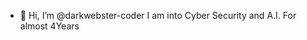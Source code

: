 - 👋 Hi, I’m @darkwebster-coder
    I am into Cyber Security and A.I. For almost 4Years
  

<!---
darkwebster-coder/darkwebster-coder is a ✨ special ✨ repository because its `README.md` (this file) appears on your GitHub profile.
You can click the Preview link to take a look at your changes.
--->
